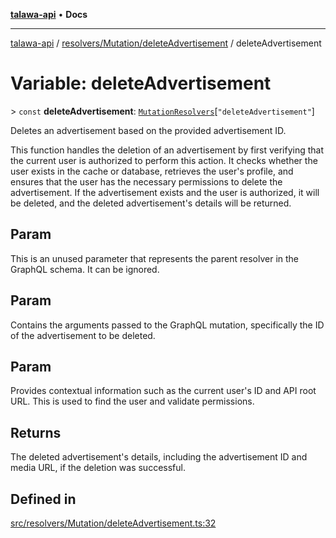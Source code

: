 [**talawa-api**](../../../../README.md) • **Docs**

***

[talawa-api](../../../../modules.md) / [resolvers/Mutation/deleteAdvertisement](../README.md) / deleteAdvertisement

# Variable: deleteAdvertisement

\> `const` **deleteAdvertisement**: [`MutationResolvers`](../../../../types/generatedGraphQLTypes/type-aliases/MutationResolvers.md)\[`"deleteAdvertisement"`\]

Deletes an advertisement based on the provided advertisement ID.

This function handles the deletion of an advertisement by first verifying
that the current user is authorized to perform this action. It checks
whether the user exists in the cache or database, retrieves the user's
profile, and ensures that the user has the necessary permissions to delete
the advertisement. If the advertisement exists and the user is authorized,
it will be deleted, and the deleted advertisement's details will be returned.

## Param

This is an unused parameter that represents the parent resolver in the GraphQL schema. It can be ignored.

## Param

Contains the arguments passed to the GraphQL mutation, specifically the ID of the advertisement to be deleted.

## Param

Provides contextual information such as the current user's ID and API root URL. This is used to find the user and validate permissions.

## Returns

The deleted advertisement's details, including the advertisement ID and media URL, if the deletion was successful.

## Defined in

[src/resolvers/Mutation/deleteAdvertisement.ts:32](https://github.com/PalisadoesFoundation/talawa-api/blob/bba5d82264abb62b9e358a3d3fe1af18a8a8f6e4/src/resolvers/Mutation/deleteAdvertisement.ts#L32)
